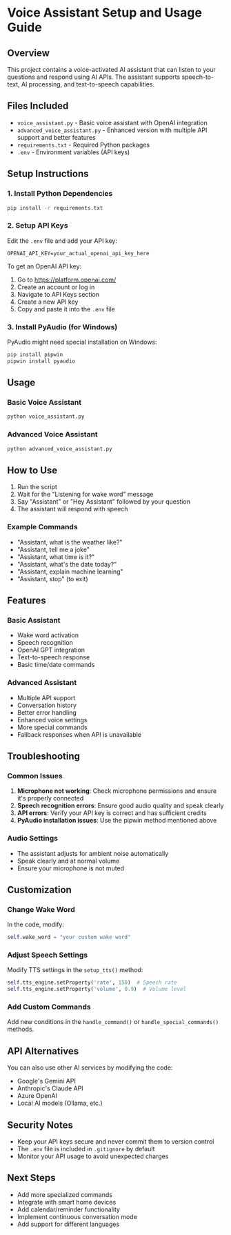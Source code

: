 # Voice Assistant Setup and Usage Guide

## Overview
This project contains a voice-activated AI assistant that can listen to your questions and respond using AI APIs. The assistant supports speech-to-text, AI processing, and text-to-speech capabilities.

## Files Included
- `voice_assistant.py` - Basic voice assistant with OpenAI integration
- `advanced_voice_assistant.py` - Enhanced version with multiple API support and better features
- `requirements.txt` - Required Python packages
- `.env` - Environment variables (API keys)

## Setup Instructions

### 1. Install Python Dependencies
```bash
pip install -r requirements.txt
```

### 2. Setup API Keys
Edit the `.env` file and add your API key:
```
OPENAI_API_KEY=your_actual_openai_api_key_here
```

To get an OpenAI API key:
1. Go to https://platform.openai.com/
2. Create an account or log in
3. Navigate to API Keys section
4. Create a new API key
5. Copy and paste it into the `.env` file

### 3. Install PyAudio (for Windows)
PyAudio might need special installation on Windows:
```bash
pip install pipwin
pipwin install pyaudio
```

## Usage

### Basic Voice Assistant
```bash
python voice_assistant.py
```

### Advanced Voice Assistant
```bash
python advanced_voice_assistant.py
```

## How to Use
1. Run the script
2. Wait for the "Listening for wake word" message
3. Say "Assistant" or "Hey Assistant" followed by your question
4. The assistant will respond with speech

### Example Commands
- "Assistant, what is the weather like?"
- "Assistant, tell me a joke"
- "Assistant, what time is it?"
- "Assistant, what's the date today?"
- "Assistant, explain machine learning"
- "Assistant, stop" (to exit)

## Features

### Basic Assistant
- Wake word activation
- Speech recognition
- OpenAI GPT integration
- Text-to-speech response
- Basic time/date commands

### Advanced Assistant
- Multiple API support
- Conversation history
- Better error handling
- Enhanced voice settings
- More special commands
- Fallback responses when API is unavailable

## Troubleshooting

### Common Issues
1. **Microphone not working**: Check microphone permissions and ensure it's properly connected
2. **Speech recognition errors**: Ensure good audio quality and speak clearly
3. **API errors**: Verify your API key is correct and has sufficient credits
4. **PyAudio installation issues**: Use the pipwin method mentioned above

### Audio Settings
- The assistant adjusts for ambient noise automatically
- Speak clearly and at normal volume
- Ensure your microphone is not muted

## Customization

### Change Wake Word
In the code, modify:
```python
self.wake_word = "your custom wake word"
```

### Adjust Speech Settings
Modify TTS settings in the `setup_tts()` method:
```python
self.tts_engine.setProperty('rate', 150)  # Speech rate
self.tts_engine.setProperty('volume', 0.9)  # Volume level
```

### Add Custom Commands
Add new conditions in the `handle_command()` or `handle_special_commands()` methods.

## API Alternatives
You can also use other AI services by modifying the code:
- Google's Gemini API
- Anthropic's Claude API
- Azure OpenAI
- Local AI models (Ollama, etc.)

## Security Notes
- Keep your API keys secure and never commit them to version control
- The `.env` file is included in `.gitignore` by default
- Monitor your API usage to avoid unexpected charges

## Next Steps
- Add more specialized commands
- Integrate with smart home devices
- Add calendar/reminder functionality
- Implement continuous conversation mode
- Add support for different languages
